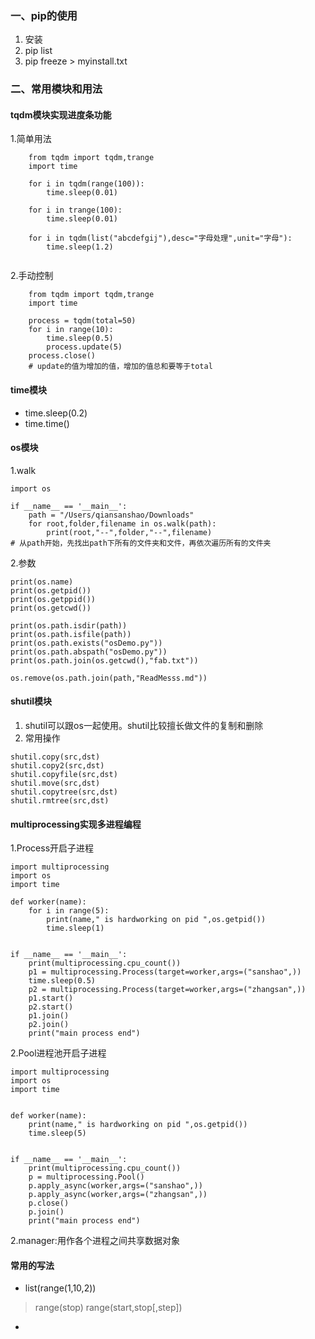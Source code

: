 ### 一、pip的使用
1. 安装
2. pip list
3. pip freeze > myinstall.txt 

### 二、常用模块和用法

#### tqdm模块实现进度条功能
1.简单用法
```
    from tqdm import tqdm,trange
    import time
    
    for i in tqdm(range(100)):
        time.sleep(0.01)
    
    for i in trange(100):
        time.sleep(0.01)
        
    for i in tqdm(list("abcdefgij"),desc="字母处理",unit="字母"):
        time.sleep(1.2)
    
```
2.手动控制
```
    from tqdm import tqdm,trange
    import time
    
    process = tqdm(total=50)
    for i in range(10):
        time.sleep(0.5)
        process.update(5)
    process.close()
    # update的值为增加的值，增加的值总和要等于total
```
#### time模块
* time.sleep(0.2)
* time.time()
#### os模块
1.walk
```
import os

if __name__ == '__main__':
    path = "/Users/qiansanshao/Downloads"
    for root,folder,filename in os.walk(path):
        print(root,"--",folder,"--",filename)
# 从path开始，先找出path下所有的文件夹和文件，再依次遍历所有的文件夹
```
2.参数
```
print(os.name)
print(os.getpid())
print(os.getppid())
print(os.getcwd())

print(os.path.isdir(path))
print(os.path.isfile(path))
print(os.path.exists("osDemo.py"))
print(os.path.abspath("osDemo.py"))
print(os.path.join(os.getcwd(),"fab.txt"))

os.remove(os.path.join(path,"ReadMesss.md"))
```
#### shutil模块
1. shutil可以跟os一起使用。shutil比较擅长做文件的复制和删除
2. 常用操作
```
shutil.copy(src,dst)
shutil.copy2(src,dst)
shutil.copyfile(src,dst)
shutil.move(src,dst)
shutil.copytree(src,dst)
shutil.rmtree(src,dst)
```
#### multiprocessing实现多进程编程
1.Process开启子进程
```
import multiprocessing
import os
import time

def worker(name):
    for i in range(5):
        print(name," is hardworking on pid ",os.getpid())
        time.sleep(1)


if __name__ == '__main__':
    print(multiprocessing.cpu_count())
    p1 = multiprocessing.Process(target=worker,args=("sanshao",))
    time.sleep(0.5)
    p2 = multiprocessing.Process(target=worker,args=("zhangsan",))
    p1.start()
    p2.start()
    p1.join()
    p2.join()
    print("main process end")
```
2.Pool进程池开启子进程
```
import multiprocessing
import os
import time


def worker(name):
    print(name," is hardworking on pid ",os.getpid())
    time.sleep(5)


if __name__ == '__main__':
    print(multiprocessing.cpu_count())
    p = multiprocessing.Pool()
    p.apply_async(worker,args=("sanshao",))
    p.apply_async(worker,args=("zhangsan",))
    p.close()
    p.join()
    print("main process end")
```
2.manager:用作各个进程之间共享数据对象


#### 常用的写法
* list(range(1,10,2))
> range(stop)
> range(start,stop[,step])
* 

